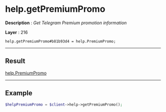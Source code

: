 # help.getPremiumPromo

**Description** : *Get Telegram Premium promotion information*

**Layer** : 216

```tl
help.getPremiumPromo#b81b93d4 = help.PremiumPromo;
```

---

## Result

[help.PremiumPromo](type/help.PremiumPromo)

---

## Example

```php
$helpPremiumPromo = $client->help->getPremiumPromo();
```